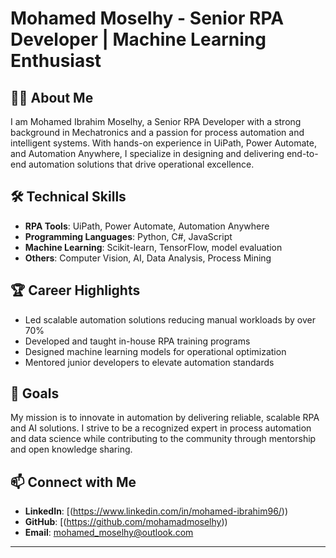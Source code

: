 # Mohamed Moselhy - Senior RPA Developer | Machine Learning Enthusiast

## 👨‍💻 About Me
I am Mohamed Ibrahim Moselhy, a Senior RPA Developer with a strong background in Mechatronics and a passion for process automation and intelligent systems. With hands-on experience in UiPath, Power Automate, and Automation Anywhere, I specialize in designing and delivering end-to-end automation solutions that drive operational excellence.




## 🛠️ Technical Skills
- **RPA Tools**: UiPath, Power Automate, Automation Anywhere  
- **Programming Languages**: Python, C#, JavaScript  
- **Machine Learning**: Scikit-learn, TensorFlow, model evaluation  
- **Others**: Computer Vision, AI, Data Analysis, Process Mining

## 🏆 Career Highlights
- Led scalable automation solutions reducing manual workloads by over 70%  
- Developed and taught in-house RPA training programs  
- Designed machine learning models for operational optimization  
- Mentored junior developers to elevate automation standards

## 🎯 Goals
My mission is to innovate in automation by delivering reliable, scalable RPA and AI solutions. I strive to be a recognized expert in process automation and data science while contributing to the community through mentorship and open knowledge sharing.

## 📫 Connect with Me
- **LinkedIn**: [(https://www.linkedin.com/in/mohamed-ibrahim96/))
- **GitHub**: [(https://github.com/mohamadmoselhy))
- **Email**: mohamed_moselhy@outlook.com

---
